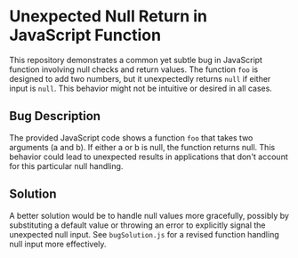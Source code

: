# Unexpected Null Return in JavaScript Function

This repository demonstrates a common yet subtle bug in JavaScript function involving null checks and return values. The function `foo` is designed to add two numbers, but it unexpectedly returns `null` if either input is `null`. This behavior might not be intuitive or desired in all cases.

## Bug Description

The provided JavaScript code shows a function `foo` that takes two arguments (a and b). If either a or b is null, the function returns null.  This behavior could lead to unexpected results in applications that don't account for this particular null handling.

## Solution

A better solution would be to handle null values more gracefully, possibly by substituting a default value or throwing an error to explicitly signal the unexpected null input.  See `bugSolution.js` for a revised function handling null input more effectively.